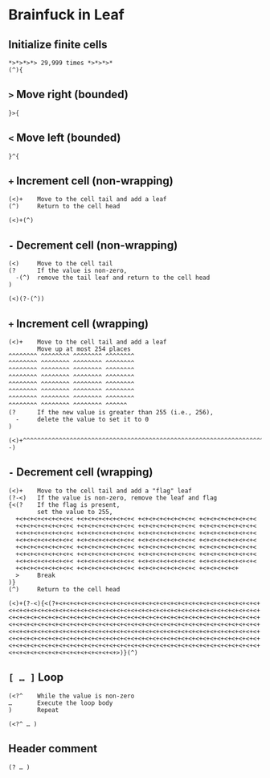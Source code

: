 # Brainfuck in Leaf

## Initialize finite cells

```leaf
*>*>*>*> 29,999 times *>*>*>*
(^){
```

## `>` Move right (bounded)

```leaf
}>{
```

## `<` Move left (bounded)

```leaf
}^{
```

## `+` Increment cell (non-wrapping)

```leaf
(<)+    Move to the cell tail and add a leaf
(^)     Return to the cell head
```

```leaf
(<)+(^)
```

## `-` Decrement cell (non-wrapping)

```leaf
(<)     Move to the cell tail
(?      If the value is non-zero,
  -(^)  remove the tail leaf and return to the cell head
)
```

```leaf
(<)(?-(^))
```

## `+` Increment cell (wrapping)

```leaf
(<)+    Move to the cell tail and add a leaf
        Move up at most 254 places
^^^^^^^^ ^^^^^^^^ ^^^^^^^^ ^^^^^^^^
^^^^^^^^ ^^^^^^^^ ^^^^^^^^ ^^^^^^^^
^^^^^^^^ ^^^^^^^^ ^^^^^^^^ ^^^^^^^^
^^^^^^^^ ^^^^^^^^ ^^^^^^^^ ^^^^^^^^
^^^^^^^^ ^^^^^^^^ ^^^^^^^^ ^^^^^^^^
^^^^^^^^ ^^^^^^^^ ^^^^^^^^ ^^^^^^^^
^^^^^^^^ ^^^^^^^^ ^^^^^^^^ ^^^^^^^^
^^^^^^^^ ^^^^^^^^ ^^^^^^^^ ^^^^^^
(?      If the new value is greater than 255 (i.e., 256),
  -     delete the value to set it to 0
)
```

```leaf
(<)+^^^^^^^^^^^^^^^^^^^^^^^^^^^^^^^^^^^^^^^^^^^^^^^^^^^^^^^^^^^^^^^^^^^^^^^^^^^^^^^^^^^^^^^^^^^^^^^^^^^^^^^^^^^^^^^^^^^^^^^^^^^^^^^^^^^^^^^^^^^^^^^^^^^^^^^^^^^^^^^^^^^^^^^^^^^^^^^^^^^^^^^^^^^^^^^^^^^^^^^^^^^^^^^^^^^^^^^^^^^^^^^^^^^^^^^^^^^^^^^^^^^^^^^^^^^^^^(?-)
```

## `-` Decrement cell (wrapping)

```leaf
(<)+    Move to the cell tail and add a "flag" leaf
(?-<)   If the value is non-zero, remove the leaf and flag
{<(?    If the flag is present,
        set the value to 255,
  +<+<+<+<+<+<+<+< +<+<+<+<+<+<+<+< +<+<+<+<+<+<+<+< +<+<+<+<+<+<+<+<
  +<+<+<+<+<+<+<+< +<+<+<+<+<+<+<+< +<+<+<+<+<+<+<+< +<+<+<+<+<+<+<+<
  +<+<+<+<+<+<+<+< +<+<+<+<+<+<+<+< +<+<+<+<+<+<+<+< +<+<+<+<+<+<+<+<
  +<+<+<+<+<+<+<+< +<+<+<+<+<+<+<+< +<+<+<+<+<+<+<+< +<+<+<+<+<+<+<+<
  +<+<+<+<+<+<+<+< +<+<+<+<+<+<+<+< +<+<+<+<+<+<+<+< +<+<+<+<+<+<+<+<
  +<+<+<+<+<+<+<+< +<+<+<+<+<+<+<+< +<+<+<+<+<+<+<+< +<+<+<+<+<+<+<+<
  +<+<+<+<+<+<+<+< +<+<+<+<+<+<+<+< +<+<+<+<+<+<+<+< +<+<+<+<+<+<+<+<
  +<+<+<+<+<+<+<+< +<+<+<+<+<+<+<+< +<+<+<+<+<+<+<+< +<+<+<+<+<+
  >     Break
)}
(^)     Return to the cell head
```

```leaf
(<)+(?-<){<(?+<+<+<+<+<+<+<+<+<+<+<+<+<+<+<+<+<+<+<+<+<+<+<+<+<+<+<+<+<+<+<+<+<+<+<+<+<+<+<+<+<+<+<+<+<+<+<+<+<+<+<+<+<+<+<+<+<+<+<+<+<+<+<+<+<+<+<+<+<+<+<+<+<+<+<+<+<+<+<+<+<+<+<+<+<+<+<+<+<+<+<+<+<+<+<+<+<+<+<+<+<+<+<+<+<+<+<+<+<+<+<+<+<+<+<+<+<+<+<+<+<+<+<+<+<+<+<+<+<+<+<+<+<+<+<+<+<+<+<+<+<+<+<+<+<+<+<+<+<+<+<+<+<+<+<+<+<+<+<+<+<+<+<+<+<+<+<+<+<+<+<+<+<+<+<+<+<+<+<+<+<+<+<+<+<+<+<+<+<+<+<+<+<+<+<+<+<+<+<+<+<+<+<+<+<+<+<+<+<+<+<+<+<+<+<+<+<+<+<+<+<+<+<+<+<+<+<+<+<+<+<+<+<+<+<+<+<+<+<+<+<+<+<+<+<+<+<+<+<+<+<+<+<+>)}(^)
```

## `[ … ]` Loop

```leaf
(<?^    While the value is non-zero
…       Execute the loop body
)       Repeat
```

```leaf
(<?^ … )
```

## Header comment

```leaf
(? … )
```
